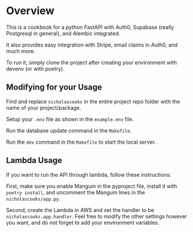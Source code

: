 # Overview

This is a cookbook for a python FastAPI with Auth0, Supabase (really Postgresql in general), and Alembic integrated.

It also provides easy integration with Stripe, email claims in Auth0, and much more.

To run it, simply clone the project after creating your environment with devenv (or with poetry).

## Modifying for your Usage

Find and replace `nicholascooks` in the entire project repo folder with the name of your project/package.

Setup your `.env` file as shown in the `example.env` file.

Run the database update command in the `Makefile`.

Run the `dev` command in the `Makefile` to start the local server.

## Lambda Usage

If you want to run the API through lambda, follow these instructions:

First, make sure you enable Mangum in the pyproject file, install it with `poetry install`, and uncomment the Mangum lines in the `nicholascooks/app.py`.

Second, create the Lambda in AWS and set the handler to be `nicholascooks.app.handler`. Feel free to modify the other settings however you want, and do not forget to add your environment variables.
